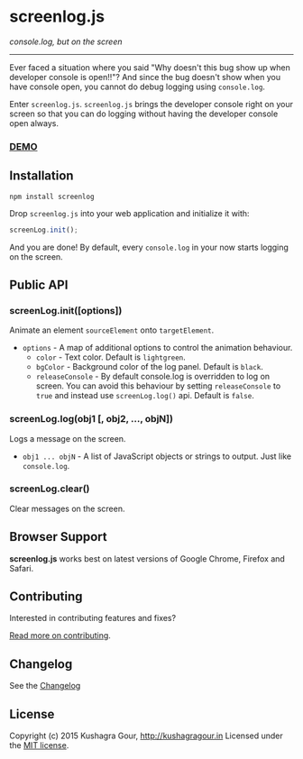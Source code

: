screenlog.js
=====
*console.log, but on the screen*
***

Ever faced a situation where you said "Why doesn't this bug show up when developer console is open!!"? And since the bug doesn't show when you have console open, you cannot do debug logging using `console.log`.

Enter `screenlog.js`. `screenlog.js` brings the developer console right on your screen so that you can do logging without having the developer console open always.

### [DEMO](http://kushagragour.in/lab/ctajs)

Installation
-----

`npm install screenlog`

Drop `screenlog.js` into your web application and initialize it with:

```js
screenLog.init();
```

And you are done! By default, every `console.log` in your now starts logging on the screen.


Public API
-----

### screenLog.init([options])

Animate an element `sourceElement` onto `targetElement`.

* `options` - A map of additional options to control the animation behaviour.
	* `color` - Text color. Default is `lightgreen`.
	* `bgColor` - Background color of the log panel. Default is `black`.
	* `releaseConsole` - By default console.log is overridden to log on screen. You can avoid this behaviour by setting `releaseConsole` to `true` and instead use `screenLog.log()` api. Default is `false`.

### screenLog.log(obj1 [, obj2, ..., objN])

Logs a message on the screen.

* `obj1 ... objN` - A list of JavaScript objects or strings to output. Just like `console.log`.

### screenLog.clear()

Clear messages on the screen.

Browser Support
-----

**screenlog.js** works best on latest versions of Google Chrome, Firefox and Safari.

Contributing
-----

Interested in contributing features and fixes?

[Read more on contributing](./CONTRIBUTING.md).

Changelog
-----

See the [Changelog](https://github.com/chinchang/screenlog.js/wiki/Changelog)

License
-----

Copyright (c) 2015 Kushagra Gour, http://kushagragour.in
Licensed under the [MIT license](http://opensource.org/licenses/MIT).

